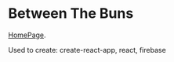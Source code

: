 # Between The Buns

[HomePage](https://betweenthebuns-666fd.web.app/).

Used to create: create-react-app, react, firebase
